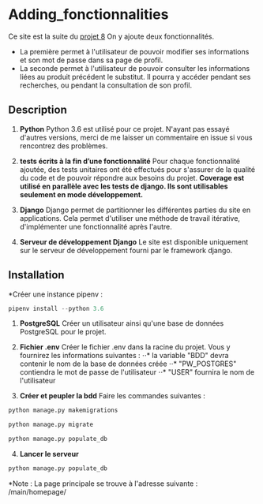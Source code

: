 # Adding_fonctionnalities

Ce site est la suite du [projet 8](https://github.com/JeanJdkJebuf/Pur_Beurre_Website)
On y ajoute deux fonctionnalités.
* La première permet à l'utilisateur de pouvoir modifier ses informations et son mot de passe dans sa page de profil.
* La seconde permet à l'utilisateur de pouvoir consulter les informations liées au produit précédent le substitut. Il pourra y accéder pendant ses recherches, ou pendant la consultation de son profil.

## Description

1. **Python**
Python 3.6 est utilisé pour ce projet. N'ayant pas essayé d'autres versions, merci de me laisser un commentaire en issue si vous rencontrez des problèmes.

2. **tests écrits à la fin d’une fonctionnalité**
Pour chaque fonctionnalité ajoutée, des tests unitaires ont été effectués pour s'assurer de la qualité du code et de pouvoir répondre aux besoins du projet.
**Coverage est utilisé en parallèle avec les tests de django. Ils sont utilisables seulement en mode développement.**

3. **Django**
Django permet de partitionner les différentes parties du site en applications.
Cela permet d'utiliser une méthode de travail itérative, d'implémenter une fonctionnalité après l'autre.

4. **Serveur de développement Django**
Le site est disponible uniquement sur le serveur de développement fourni par le framework django.

## Installation
*Créer une instance pipenv :
```python
pipenv install --python 3.6
```

1. **PostgreSQL**
Créer un utilisateur ainsi qu'une base de données PostgreSQL pour le projet.

2. **Fichier .env**
Créer le fichier .env dans la racine du projet.
Vous y fournirez les informations suivantes :
⋅⋅* la variable "BDD" devra contenir le nom de la base de données créée
⋅⋅* "PW_POSTGRES" contiendra le mot de passe de l'utilisateur
⋅⋅* "USER" fournira le nom de l'utilisateur

3. **Créer et peupler la bdd**
Faire les commandes suivantes :
```python
python manage.py makemigrations
```
```python
python manage.py migrate
```
```python
python manage.py populate_db
```

4. **Lancer le serveur**
```python
python manage.py populate_db
```
*Note : La page principale se trouve à l'adresse suivante : /main/homepage/
